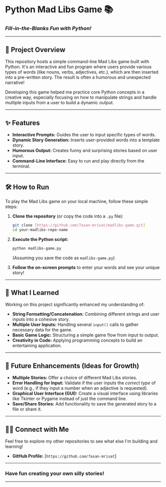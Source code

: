 # Python Mad Libs Game 📚

### *Fill-in-the-Blanks Fun with Python!*

---

## 🚀 Project Overview

This repository hosts a simple command-line Mad Libs game built with Python. It's an interactive and fun program where users provide various types of words (like nouns, verbs, adjectives, etc.), which are then inserted into a pre-written story. The result is often a humorous and unexpected narrative!

Developing this game helped me practice core Python concepts in a creative way, especially focusing on how to manipulate strings and handle multiple inputs from a user to build a dynamic output.

---

## ✨ Features

* **Interactive Prompts:** Guides the user to input specific types of words.
* **Dynamic Story Generation:** Inserts user-provided words into a template story.
* **Humorous Output:** Creates funny and surprising stories based on user input.
* **Command-Line Interface:** Easy to run and play directly from the terminal.

---

## 🛠️ How to Run

To play the Mad Libs game on your local machine, follow these simple steps:

1.  **Clone the repository** (or copy the code into a `.py` file):
    ```bash
    git clone [https://github.com/7asan-mrisat/madlibs-game.git]
    cd your-madlibs-repo-name
    ```

2.  **Execute the Python script:**
    ```bash
    python madlibs-game.py
    ```
    (Assuming you save the code as `madlibs-game.py`)

3.  **Follow the on-screen prompts** to enter your words and see your unique story!

---

## 🧠 What I Learned

Working on this project significantly enhanced my understanding of:

* **String Formatting/Concatenation:** Combining different strings and user inputs into a cohesive story.
* **Multiple User Inputs:** Handling several `input()` calls to gather necessary data for the game.
* **Basic Game Logic:** Structuring a simple game flow from input to output.
* **Creativity in Code:** Applying programming concepts to build an entertaining application.

---

## 🔮 Future Enhancements (Ideas for Growth)

* **Multiple Stories:** Offer a choice of different Mad Libs stories.
* **Error Handling for Input:** Validate if the user inputs the *correct type* of word (e.g., if they input a number when an adjective is requested).
* **Graphical User Interface (GUI):** Create a visual interface using libraries like Tkinter or Pygame instead of just the command line.
* **Save/Share Stories:** Add functionality to save the generated story to a file or share it.

---

## 🧑‍💻 Connect with Me

Feel free to explore my other repositories to see what else I'm building and learning!

* **GitHub Profile:** [`https://github.com/7asan-mrisat`]

---

### Have fun creating your own silly stories!

---
